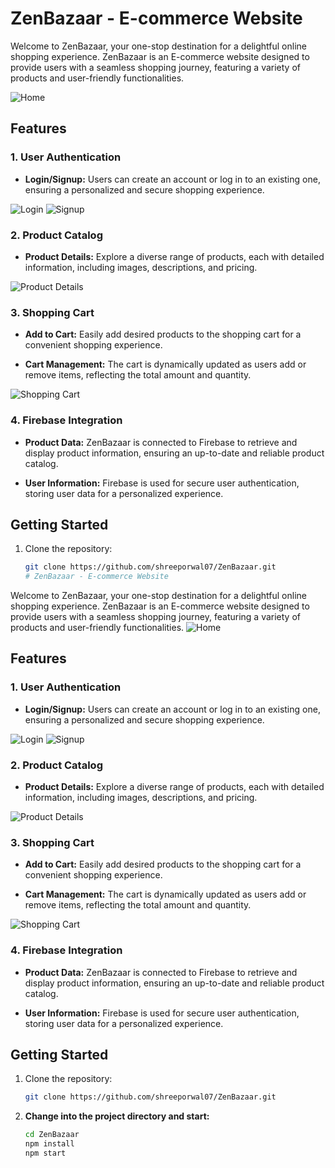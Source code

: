 # ZenBazaar - E-commerce Website

Welcome to ZenBazaar, your one-stop destination for a delightful online shopping experience. ZenBazaar is an E-commerce website designed to provide users with a seamless shopping journey, featuring a variety of products and user-friendly functionalities.

![Home](https://drive.google.com/uc?id=1WRXsMNb2aSJJhb1G9olj7nCTnGZ6M0Yj)

## Features

### 1. User Authentication

- **Login/Signup:** Users can create an account or log in to an existing one, ensuring a personalized and secure shopping experience.

![Login](https://drive.google.com/uc?id=1OD4HAIWxkVFxiBlQU_hE7PWmkWop2yaf)
![Signup](https://drive.google.com/uc?id=1XqlBnx82R_SAk_baGMhiN6Hju7nHFETN)

### 2. Product Catalog

- **Product Details:** Explore a diverse range of products, each with detailed information, including images, descriptions, and pricing.

![Product Details](https://drive.google.com/uc?id=your_product_details_image_id)

### 3. Shopping Cart

- **Add to Cart:** Easily add desired products to the shopping cart for a convenient shopping experience.

- **Cart Management:** The cart is dynamically updated as users add or remove items, reflecting the total amount and quantity.

![Shopping Cart](https://drive.google.com/uc?id=1RQ53TT_DOnXU_cvSzDd7jC462NdiKnsA)

### 4. Firebase Integration

- **Product Data:** ZenBazaar is connected to Firebase to retrieve and display product information, ensuring an up-to-date and reliable product catalog.

- **User Information:** Firebase is used for secure user authentication, storing user data for a personalized experience.

## Getting Started

1. Clone the repository:
   ```bash
   git clone https://github.com/shreeporwal07/ZenBazaar.git
   # ZenBazaar - E-commerce Website

Welcome to ZenBazaar, your one-stop destination for a delightful online shopping experience. ZenBazaar is an E-commerce website designed to provide users with a seamless shopping journey, featuring a variety of products and user-friendly functionalities.
![Home](https://drive.google.com/file/d/1WRXsMNb2aSJJhb1G9olj7nCTnGZ6M0Yj)
## Features

### 1. User Authentication

- **Login/Signup:** Users can create an account or log in to an existing one, ensuring a personalized and secure shopping experience.

![Login](https://drive.google.com/file/d/1OD4HAIWxkVFxiBlQU_hE7PWmkWop2yaf)
![Signup](https://drive.google.com/file/d/1XqlBnx82R_SAk_baGMhiN6Hju7nHFETN)

### 2. Product Catalog

- **Product Details:** Explore a diverse range of products, each with detailed information, including images, descriptions, and pricing.

![Product Details](images/product_details.png)

### 3. Shopping Cart

- **Add to Cart:** Easily add desired products to the shopping cart for a convenient shopping experience.

- **Cart Management:** The cart is dynamically updated as users add or remove items, reflecting the total amount and quantity.

![Shopping Cart](https://drive.google.com/file/d/1RQ53TT_DOnXU_cvSzDd7jC462NdiKnsA)

### 4. Firebase Integration

- **Product Data:** ZenBazaar is connected to Firebase to retrieve and display product information, ensuring an up-to-date and reliable product catalog.

- **User Information:** Firebase is used for secure user authentication, storing user data for a personalized experience.

## Getting Started

1. Clone the repository:
   ```bash
   git clone https://github.com/shreeporwal07/ZenBazaar.git
   
2. **Change into the project directory and start:**
   ```bash
   cd ZenBazaar
   npm install
   npm start

